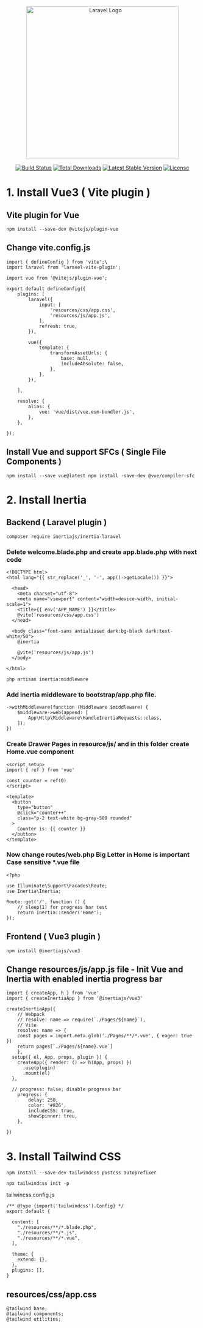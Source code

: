 <p align="center"><a href="https://laravel.com" target="_blank"><img src="https://raw.githubusercontent.com/laravel/art/master/logo-lockup/5%20SVG/2%20CMYK/1%20Full%20Color/laravel-logolockup-cmyk-red.svg" width="400" alt="Laravel Logo"></a></p>

<p align="center">
<a href="https://github.com/laravel/framework/actions"><img src="https://github.com/laravel/framework/workflows/tests/badge.svg" alt="Build Status"></a>
<a href="https://packagist.org/packages/laravel/framework"><img src="https://img.shields.io/packagist/dt/laravel/framework" alt="Total Downloads"></a>
<a href="https://packagist.org/packages/laravel/framework"><img src="https://img.shields.io/packagist/v/laravel/framework" alt="Latest Stable Version"></a>
<a href="https://packagist.org/packages/laravel/framework"><img src="https://img.shields.io/packagist/l/laravel/framework" alt="License"></a>
</p>

# 1. Install Vue3 ( Vite plugin )
## Vite plugin for Vue
```
npm install --save-dev @vitejs/plugin-vue
```
## Change vite.config.js
```
import { defineConfig } from 'vite';\
import laravel from 'laravel-vite-plugin';

import vue from '@vitejs/plugin-vue';

export default defineConfig({
    plugins: [
        laravel({
            input: [
                'resources/css/app.css',
                'resources/js/app.js',
            ],
            refresh: true,
        }),

        vue({
            template: {
                transformAssetUrls: {
                    base: null,
                    includeAbsolute: false,
                },
            },
        }),

    ],

    resolve: {
        alias: {
            vue: 'vue/dist/vue.esm-bundler.js',
        },
    },

});
```
## Install Vue and support SFCs ( Single File Components )
```
npm install --save vue@latest npm install -save-dev @vue/compiler-sfc
```

# 2. Install Inertia
## Backend ( Laravel plugin )
```
composer require inertiajs/inertia-laravel
```
### Delete welcome.blade.php and create app.blade.php with next code
```
<!DOCTYPE html>
<html lang="{{ str_replace('_', '-', app()->getLocale()) }}">

  <head>
    <meta charset="utf-8">
    <meta name="viewport" content="width=device-width, initial-scale=1">
    <title>{{ env('APP_NAME') }}</title>
    @vite('resources/css/app.css')
  </head>

  <body class="font-sans antialiased dark:bg-black dark:text-white/50">
    @inertia

    @vite('resources/js/app.js')
  </body>

</html>
```
```
php artisan inertia:middleware
```
### Add inertia middleware to bootstrap/app.php file.
```
->withMiddleware(function (Middleware $middleware) {
    $middleware->web(append: [
        App\Http\Middleware\HandleInertiaRequests::class,
    ]);
})
```
### Create Drawer Pages in resource/js/ and in this folder create Home.vue component
```
<script setup>
import { ref } from 'vue'

const counter = ref(0)
</script>

<template>
  <button
    type="button"
    @click="counter++"
    class="p-2 text-white bg-gray-500 rounded"
  >
    Counter is: {{ counter }}
  </button>
</template>
```
### Now change routes/web.php Big Letter in Home is important Case sensitive *.vue file
```
<?php

use Illuminate\Support\Facades\Route;
use Inertia\Inertia;

Route::get('/', function () {
    // sleep(1) for progress bar test
    return Inertia::render('Home');
});
```
## Frontend ( Vue3 plugin )
```
npm install @inertiajs/vue3
```
## Change resources/js/app.js file - Init Vue and Inertia with enabled inertia progress bar
```
import { createApp, h } from 'vue'
import { createInertiaApp } from '@inertiajs/vue3'

createInertiaApp({
    // Webpack
    // resolve: name => require(`./Pages/${name}`),
    // Vite
    resolve: name => {
    const pages = import.meta.glob('./Pages/**/*.vue', { eager: true })
    return pages[`./Pages/${name}.vue`]
    },
  setup({ el, App, props, plugin }) {
    createApp({ render: () => h(App, props) })
      .use(plugin)
      .mount(el)
  },

  // progress: false, disable progress bar
    progress: {
        delay: 250,
        color: '#826',
        includeCSS: true,
        showSpinner: treu,
    },

})
```

# 3. Install Tailwind CSS
```
npm install --save-dev tailwindcss postcss autoprefixer
```
```
npx tailwindcss init -p
```
tailwincss.config.js
```
/** @type {import('tailwindcss').Config} */
export default {

  content: [
    "./resources/**/*.blade.php",
    "./resources/**/*.js",
    "./resources/**/*.vue",
  ],

  theme: {
    extend: {},
  },
  plugins: [],
}
```
## resources/css/app.css
```
@tailwind base;
@tailwind components;
@tailwind utilities;
```


